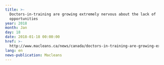 ```yaml
---
title: >-
  Doctors-in-training are growing extremely nervous about the lack of
  opportunities
year: 2018
month: Jan
day: 18
date: 2018-01-18 00:00:00
href: >-
  http://www.macleans.ca/news/canada/doctors-in-training-are-growing-extremely-nervous-about-the-lack-of-opportunities/
lang: en
news-publication: Macleans
---
```


